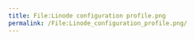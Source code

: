 ```yaml
---
title: File:Linode configuration profile.png
permalink: /File:Linode_configuration_profile.png/
---
```


